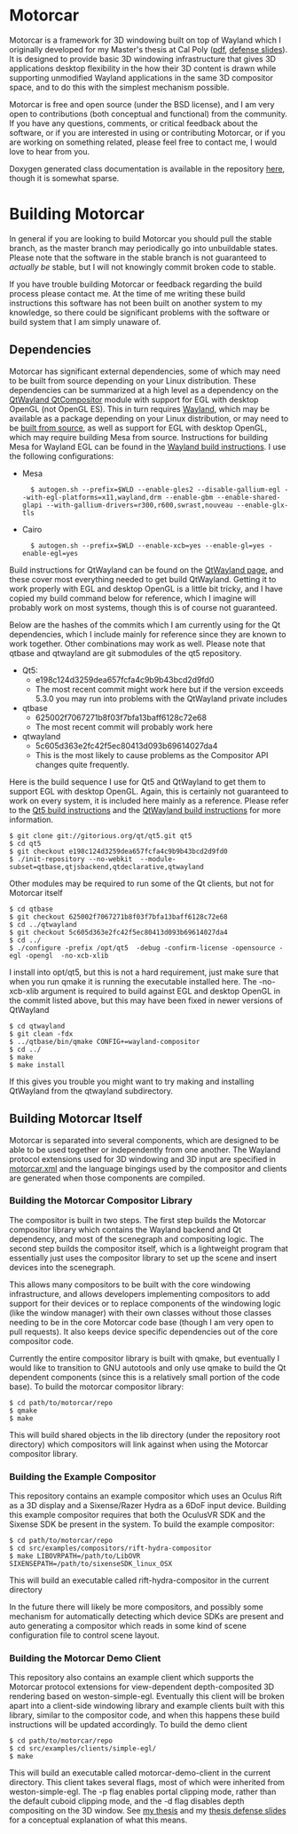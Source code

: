 ﻿Motorcar
========

Motorcar is a framework for 3D windowing built on top of Wayland which I originally developed for my Master's thesis at Cal Poly ([pdf](https://github.com/evil0sheep/MastersThesis/blob/master/thesis.pdf?raw=true), [defense slides](https://docs.google.com/presentation/d/1svgGMxxbfmcHy_KuS5Q9hah8PQOsXqvjBKOoMIzW24Y/edit?usp=sharing)). It is designed to provide basic 3D windowing infrastructure that gives 3D applications desktop flexibility in the how their 3D content is drawn while supporting unmodified Wayland applications in the same 3D compositor space, and to do this with the simplest mechanism possible.

Motorcar is free and open source (under the BSD license), and I am very open to contributions (both conceptual and functional) from the community. If you have any questions, comments, or critical feedback about the software, or if you are interested in using or contributing Motorcar, or if you are working on something related, please feel free to contact me, I would love to hear from you.

Doxygen generated class documentation is available in the repository [here](http://htmlpreview.github.io/?https://github.com/evil0sheep/motorcar/blob/stable/doc/html/annotated.html), though it is somewhat sparse.

Building Motorcar
=================

In general if you are looking to build Motorcar you should pull the stable branch, as the master branch may periodically go into unbuildable states. Please note that the software in the stable branch is not guaranteed to *actually be* stable, but I will not knowingly commit broken code to stable.

If you have trouble building Motorcar or feedback regarding the build process please contact me. At the time of me writing these build instructions this software has not been built on another system to my knowledge, so there could be significant problems with the software or build system that I am simply unaware of.


Dependencies
------------

Motorcar has significant external dependencies, some of which may need to be built from source depending on your Linux distribution. These dependencies can be summarized at a high level as a dependency on the [QtWayland QtCompositor](http://qt-project.org/wiki/QtWayland) module with support for EGL with desktop OpenGL (not OpenGL ES). This in turn requires [Wayland](http://wayland.freedesktop.org/), which may be available as a package depending on your Linux distribution, or may need to be [built from source](http://wayland.freedesktop.org/building.html), as well as support for EGL with desktop OpenGL, which may require building Mesa from source. Instructions for building Mesa for Wayland EGL can be found in the [Wayland build instructions](http://wayland.freedesktop.org/building.html). I use the following configurations:

* Mesa

		$ autogen.sh --prefix=$WLD --enable-gles2 --disable-gallium-egl --with-egl-platforms=x11,wayland,drm --enable-gbm --enable-shared-glapi --with-gallium-drivers=r300,r600,swrast,nouveau --enable-glx-tls
	

* Cairo

		$ autogen.sh --prefix=$WLD --enable-xcb=yes --enable-gl=yes -enable-egl=yes
	


Build instructions for QtWayland can be found on the [QtWayland page](http://qt-project.org/wiki/QtWayland), and these cover most everything needed to get build QtWayland. Getting it to work properly with EGL and desktop OpenGL is a little bit tricky, and I have copied my build command below for reference, which I imagine will probably work on most systems, though this is of course not guaranteed. 

Below are the hashes of the commits which I am currently using for the Qt dependencies, which I include mainly for reference since they are known to work together. Other combinations may work as well. Please note that qtbase and qtwayland are git submodules of the qt5 repository.

* Qt5: 
	* e198c124d3259dea657fcfa4c9b9b43bcd2d9fd0
	* The most recent commit might work here but if the version exceeds 5.3.0 you may run into problems with the QtWayland private includes
* qtbase 
	* 625002f7067271b8f03f7bfa13baff6128c72e68
	* The most recent commit will probably work here
* qtwayland
	* 5c605d363e2fc42f5ec80413d093b69614027da4
	* This is the most likely to cause problems as the Compositor API changes quite frequently.

Here is the build sequence I use for Qt5 and QtWayland to get them to support EGL with desktop OpenGL. Again, this is certainly not guaranteed to work on every system, it is included here mainly as a reference.  Please refer to the [Qt5 build instructions](http://qt-project.org/wiki/Building_Qt_5_from_Git) and the [QtWayland build instructions](http://qt-project.org/wiki/QtWayland) for more information.

	$ git clone git://gitorious.org/qt/qt5.git qt5
	$ cd qt5
	$ git checkout e198c124d3259dea657fcfa4c9b9b43bcd2d9fd0
	$ ./init-repository --no-webkit  --module-subset=qtbase,qtjsbackend,qtdeclarative,qtwayland

Other modules may be required to run some of the Qt clients, but not for Motorcar itself

	$ cd qtbase
	$ git checkout 625002f7067271b8f03f7bfa13baff6128c72e68
	$ cd ../qtwayland
	$ git checkout 5c605d363e2fc42f5ec80413d093b69614027da4
	$ cd ../
	$ ./configure -prefix /opt/qt5  -debug -confirm-license -opensource -egl -opengl  -no-xcb-xlib

I install into opt/qt5, but this is not a hard requirement, just make sure that when you run qmake it is running the executable installed here. The -no-xcb-xlib argument is required to build against EGL and desktop OpenGL in the commit listed above, but this may have been fixed in newer versions of QtWayland

	$ cd qtwayland
	$ git clean -fdx
	$ ../qtbase/bin/qmake CONFIG+=wayland-compositor
	$ cd ../
	$ make
	$ make install

If this gives you trouble you might want to try making and installing QtWayland from the qtwayland subdirectory.

Building Motorcar Itself
------------------------
Motorcar is separated into several components, which are designed to be able to be used together or independently from one another. The Wayland protocol extensions used for 3D windowing and 3D input are specified in [motorcar.xml](https://github.com/evil0sheep/motorcar/blob/stable/src/protocol/motorcar.xml) and the language bingings used by the compositor and clients are generated when those components are compiled. 

### Building the Motorcar Compositor Library

The compositor is built in two steps. The first step builds the Motorcar compositor library which contains the Wayland backend and Qt dependency, and most of the scenegraph and compositing logic. The second step builds the compositor itself, which is a lightweight program that essentially just uses the compositor library to set up the scene and insert devices into the scenegraph. 

This allows many compositors to be built with the core windowing infrastructure, and allows developers implementing compositors to add support for their devices or to replace components of the windowing logic (like the window manager) with their own classes without those classes needing to be in the core Motorcar code base (though I am very open to pull requests). It also keeps device specific dependencies out of the core compositor code.

Currently the entire compositor library is built with qmake, but eventually I would like to transition to GNU autotools and only use qmake to build the Qt dependent components (since this is a relatively small portion of the code base). To build the motorcar compositor library:
	
	$ cd path/to/motorcar/repo
	$ qmake
	$ make

This will build shared objects in the lib directory (under the repository root directory) which compositors will link against when using the Motorcar compositor library.

### Building the Example Compositor ###

This repository contains an example compositor which uses an Oculus Rift as a 3D display and a Sixense/Razer Hydra as a 6DoF input device. Building this example compositor requires that both the OculusVR SDK and the Sixense SDK be present in the system. To build the example compositor:

	$ cd path/to/motorcar/repo
	$ cd src/examples/compositors/rift-hydra-compositor
	$ make LIBOVRPATH=/path/to/LibOVR SIXENSEPATH=/path/to/sixenseSDK_linux_OSX

This will build an executable called rift-hydra-compositor in the current directory

In the future there will likely be more compositors, and possibly some mechanism for automatically detecting which device SDKs are present and auto generating a compositor which reads in some kind of scene configuration file to control scene layout.

### Building the Motorcar Demo Client ###

This repository also contains an example client which supports the Motorcar protocol extensions for view-dependent depth-composited 3D rendering based on weston-simple-egl. Eventually this client will be broken apart into a client-side windowing library and example clients built with this library, similar to the compositor code, and when this happens these build instructions will be updated accordingly. To build the demo client

	$ cd path/to/motorcar/repo
	$ cd src/examples/clients/simple-egl/
	$ make 

This will build an executable called motorcar-demo-client in the current directory. This client takes several flags, most of which were inherited from weston-simple-egl. The -p flag enables portal clipping mode, rather than the default cuboid clipping mode, and the -d flag disables depth compositing on the 3D window. See [my thesis](https://github.com/evil0sheep/MastersThesis/blob/master/thesis.pdf?raw=true) and my [thesis defense slides](https://docs.google.com/presentation/d/1svgGMxxbfmcHy_KuS5Q9hah8PQOsXqvjBKOoMIzW24Y/edit?usp=sharing) for a conceptual explanation of what this means.






